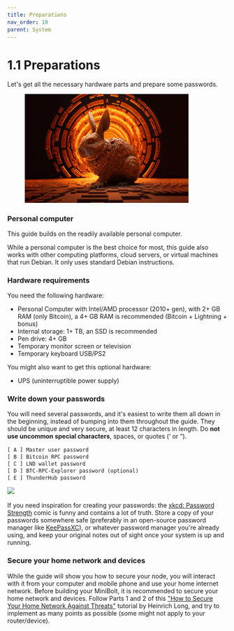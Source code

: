 ```yaml
---
title: Preparations
nav_order: 10
parent: System
---
```


# 1.1 Preparations

Let's get all the necessary hardware parts and prepare some passwords.

<figure><img src="../.gitbook/assets/preparations.jpg" alt="" width="375"><figcaption></figcaption></figure>

### Personal computer

This guide builds on the readily available personal computer.

While a personal computer is the best choice for most, this guide also works with other computing platforms, cloud servers, or virtual machines that run Debian. It only uses standard Debian instructions.

### Hardware requirements

You need the following hardware:

* Personal Computer with Intel/AMD processor (2010+ gen), with 2+ GB RAM (only Bitcoin), a 4+ GB RAM is recommended (Bitcoin + Lightning + bonus)
* Internal storage: 1+ TB, an SSD is recommended
* Pen drive: 4+ GB
* Temporary monitor screen or television
* Temporary keyboard USB/PS2

You might also want to get this optional hardware:

* UPS (uninterruptible power supply)

### Write down your passwords

You will need several passwords, and it's easiest to write them all down in the beginning, instead of bumping into them throughout the guide. They should be unique and very secure, at least 12 characters in length. Do **not use uncommon special characters**, spaces, or quotes (‘ or “).

```
[ A ] Master user password
[ B ] Bitcoin RPC password
[ C ] LND wallet password
[ D ] BTC-RPC-Explorer password (optional)
[ E ] ThunderHub password
```

![](../images/preparations\_xkcd.png)

If you need inspiration for creating your passwords: the [xkcd: Password Strength](https://xkcd.com/936/) comic is funny and contains a lot of truth. Store a copy of your passwords somewhere safe (preferably in an open-source password manager like [KeePassXC](https://keepassxc.org/)), or whatever password manager you're already using, and keep your original notes out of sight once your system is up and running.

### Secure your home network and devices

While the guide will show you how to secure your node, you will interact with it from your computer and mobile phone and use your home internet network. Before building your MiniBolt, it is recommended to secure your home network and devices. Follow Parts 1 and 2 of this ["How to Secure Your Home Network Against Threats"](https://restoreprivacy.com/secure-home-network/) tutorial by Heinrich Long, and try to implement as many points as possible (some might not apply to your router/device).
